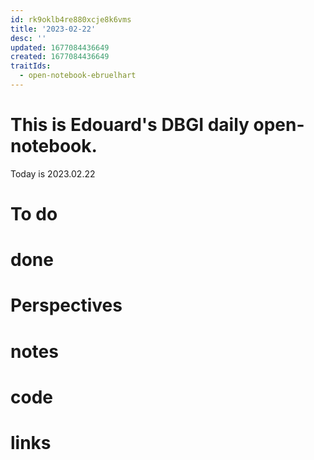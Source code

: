 ```yaml
---
id: rk9oklb4re880xcje8k6vms
title: '2023-02-22'
desc: ''
updated: 1677084436649
created: 1677084436649
traitIds:
  - open-notebook-ebruelhart
---
```


# This is Edouard's DBGI daily open-notebook.

Today is 2023.02.22

# To do

# done

# Perspectives

# notes

# code

# links

